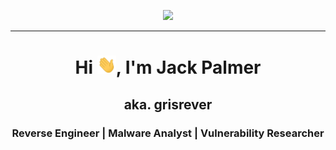 <p align="center">
  <img src="https://github.com/thompsonemerson/thompsonemerson/raw/master/cover-thompson.png" height="200"/>
</p>
<hr>
<h1 align="center">Hi <img src="https://raw.githubusercontent.com/ABSphreak/ABSphreak/master/gifs/Hi.gif" width="30px">, I'm Jack Palmer</h1>
<h2 align="center">aka. grisrever</h1>
<h3 align="center">Reverse Engineer | Malware Analyst | Vulnerability Researcher</h3>
<p align="center">
